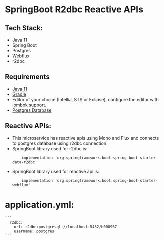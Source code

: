 # SpringBoot R2dbc Reactive APIs

## Tech Stack:
* Java 11
* Spring Boot
* Postgres
* Webflux
* r2dbc


## Requirements
* [Java 11](https://www.oracle.com/technetwork/java/javase/downloads/jdk11-downloads-5066655.html)
* [Gradle](https://gradle.org/install/) 
* Editor of your choice (IntelliJ, STS or Eclipse), configure the editor with [lombok](https://projectlombok.org/setup/intellij) support.
* [Postgres Database](https://www.postgresql.org/download/macosx/)

## Reactive APIs:
* This microservice has reactive apis using Mono and Flux and connects to postgres database using r2dbc connection.
* SpringBoot library used for r2dbc is:
	```
		implementation 'org.springframework.boot:spring-boot-starter-data-r2dbc'
	```
* SpringBoot library used for reactive api is:
	```
		implementation 'org.springframework.boot:spring-boot-starter-webflux'
	```
	
# application.yml:
	```
	  r2dbc:
    	url: r2dbc:postgresql://localhost:5432/b008967
    	username: postgres
	```